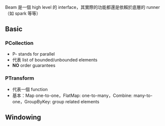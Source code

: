 Beam 是一個 high level 的 interface，其實際的功能都還是依賴於底層的 runner （如 spark 等等）
## Basic
### PCollection
* P- stands for parallel
* 代表 list of bounded/unbounded elements
* **NO** order guarantees

### PTransform
* 代表一個 function
* 基本：Map one-to-one，FlatMap: one-to-many，Combine: many-to-one，GroupByKey: group related elements

## Windowing
